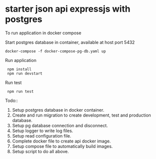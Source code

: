 # starter json api expressjs with postgres

To run application in docker compose

Start postgres database in container, available at host port 5432 

```shell
docker-compose -f docker-compose-pg-db.yaml up
```

Run application

```shell
 npm install
 npm run devstart
```

Run test

```shell
 npm run test
```

Todo::

1. Setup postgres database in docker container.
2. Create and run migration to create development, test and production database.
3. Setup pg database connection and disconnect.
4. Setup logger to write log files.
5. Setup read configuration file.
6. Complete docker file to create api docker image.
7. Setup compose file to automatically build images.
8. Setup script to do all above.
